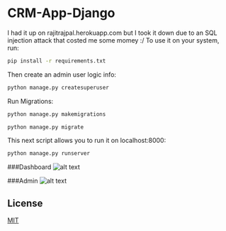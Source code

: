 # CRM-App-Django
I had it up on rajitrajpal.herokuapp.com but I took it down due to an SQL injection attack that costed me some momey :/
To use it on your system, run:
```bash
pip install -r requirements.txt
```
Then create an admin user logic info:
```bash
python manage.py createsuperuser
```
Run Migrations:
```bash
python manage.py makemigrations
```
```bash
python manage.py migrate
```
This next script allows you to run it on localhost:8000:
```bash
python manage.py runserver
```
###Dashboard
![alt text](https://github.com/[rajit906]/[CRM-App-Django]/blob/[src]/Capture.png?raw=true)

###Admin
![alt text](https://github.com/[username]/[reponame]/blob/[branch]/image.jpg?raw=true)

## License
[MIT](https://choosealicense.com/licenses/mit/)
